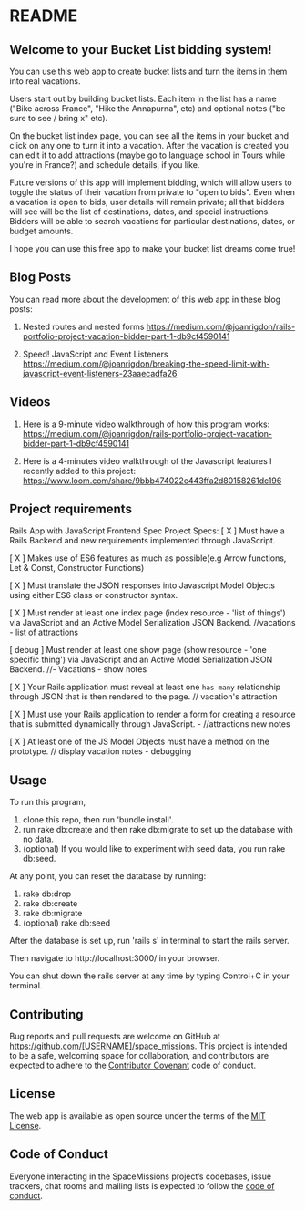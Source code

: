 # README


## Welcome to your Bucket List bidding system!

You can use this web app to create bucket lists and turn the items in them into real vacations.

Users start out by building bucket lists. Each item in the list has a name ("Bike across France", "Hike the Annapurna", etc) and optional notes ("be sure to see / bring x" etc).

On the bucket list index page, you can see all the items in your bucket and click on any one to turn it into a vacation. After the vacation is created you can edit it to add attractions (maybe go to language school in Tours while you're in France?) and schedule details, if you like.

Future versions of this app will implement bidding, which will allow users to toggle the status of their vacation from private to "open to bids". Even when a vacation is open to bids, user details will remain private; all that bidders will see will be the list of destinations, dates, and special instructions. Bidders will be able to search vacations for particular destinations, dates, or budget amounts.


I hope you can use this free app to make your bucket list dreams come true!


## Blog Posts

You can read more about the development of this web app in these blog posts:

1. Nested routes and nested forms
https://medium.com/@joanrigdon/rails-portfolio-project-vacation-bidder-part-1-db9cf4590141

2. Speed! JavaScript and Event Listeners
https://medium.com/@joanrigdon/breaking-the-speed-limit-with-javascript-event-listeners-23aaecadfa26



## Videos

1. Here is a 9-minute video walkthrough of how this program works:
https://medium.com/@joanrigdon/rails-portfolio-project-vacation-bidder-part-1-db9cf4590141

2. Here is a 4-minutes video walkthrough of the Javascript features I recently added to this project:
https://www.loom.com/share/9bbb474022e443ffa2d80158261dc196

## Project requirements

Rails App with JavaScript Frontend Spec
Project Specs:
[ X ] Must have a Rails Backend and new requirements implemented through JavaScript.

[ X ] Makes use of ES6 features as much as possible(e.g Arrow functions, Let & Const, Constructor Functions)

[ X ] Must translate the JSON responses into Javascript Model Objects using either ES6 class or constructor syntax.

[ X ] Must render at least one index page (index resource - 'list of things') via JavaScript and an Active Model Serialization JSON Backend. //vacations - list of attractions

[ debug ] Must render at least one show page (show resource - 'one specific thing') via JavaScript and an Active Model Serialization JSON Backend. //- Vacations - show notes

[ X ] Your Rails application must reveal at least one `has-many` relationship through JSON that is then rendered to the page. // vacation's attraction

[ X ] Must use your Rails application to render a form for creating a resource that is submitted dynamically through JavaScript. - //attractions new notes


[ X ] At least one of the JS Model Objects must have a method on the prototype. // display vacation notes - debugging




## Usage

To run this program,
1. clone this repo, then run 'bundle install'.
2. run rake db:create and then rake db:migrate to set up the database with no data.
3. (optional) If you would like to experiment with seed data, you run rake db:seed.

At any point, you can reset the database by running:
1. rake db:drop
2. rake db:create
3. rake db:migrate
4. (optional) rake db:seed

After the database is set up, run 'rails s' in terminal to start the rails server.

Then navigate to http://localhost:3000/ in your browser.

You can shut down the rails server at any time by typing Control+C in your terminal.



## Contributing

Bug reports and pull requests are welcome on GitHub at https://github.com/[USERNAME]/space_missions. This project is intended to be a safe, welcoming space for collaboration, and contributors are expected to adhere to the [Contributor Covenant](http://contributor-covenant.org) code of conduct.


## License

The web app is available as open source under the terms of the [MIT License](https://opensource.org/licenses/MIT).


## Code of Conduct

Everyone interacting in the SpaceMissions project’s codebases, issue trackers, chat rooms and mailing lists is expected to follow the [code of conduct](https://github.com/[USERNAME]/space_missions/blob/master/CODE_OF_CONDUCT.md).

